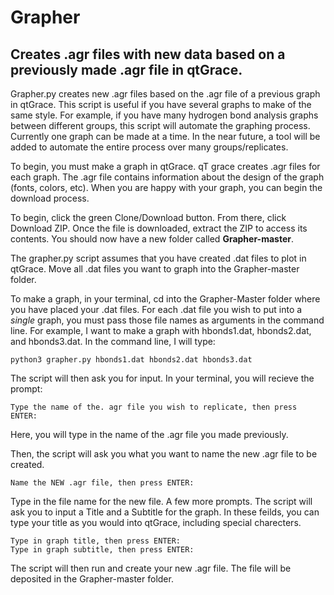 # Grapher
## Creates .agr files with new data based on a previously made .agr file in qtGrace.

Grapher.py creates new .agr files based on the .agr file of a previous graph in qtGrace. This script is useful if you have several graphs to make of the same style. For example, if you have many hydrogen bond analysis graphs between different groups, this script will automate the graphing process. Currently one graph can be made at a time. In the near future, a tool will be added to automate the entire process over many groups/replicates. 

To begin, you must make a graph in qtGrace. qT grace creates .agr files for each graph. The .agr file contains information about the design of the graph (fonts, colors, etc). When you are happy with your graph, you can begin the download process. 

To begin, click the green Clone/Download button. From there, click Download ZIP. Once the file is downloaded, extract the ZIP to access its contents. You should now have a new folder called **Grapher-master**.

The grapher.py script assumes that you have created .dat files to plot in qtGrace. Move all .dat files you want to graph into the Grapher-master folder. 

To make a graph, in your terminal, cd into the Grapher-Master folder where you have placed your .dat files. For each .dat file you wish to put into a *single* graph, you must pass those file names as arguments in the command line. 
For example, I want to make a graph with hbonds1.dat, hbonds2.dat, and hbonds3.dat. In the command line, I will type:

```
python3 grapher.py hbonds1.dat hbonds2.dat hbonds3.dat
```
The script will then ask you for input. In your terminal, you will recieve the prompt:
```
Type the name of the. agr file you wish to replicate, then press ENTER:
```
Here, you will type in the name of the .agr file you made previously.

Then, the script will ask you what you want to name the new .agr file to be created. 
```
Name the NEW .agr file, then press ENTER: 
```
Type in the file name for the new file.
A few more prompts. The script will ask you to input a Title and a Subtitle for the graph. In these feilds, you can type your title as you would into qtGrace, including special charecters. 
```
Type in graph title, then press ENTER: 
Type in graph subtitle, then press ENTER: 
```
The script will then run and create your new .agr file. The file will be deposited in the Grapher-master folder. 
